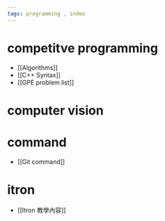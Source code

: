 ```yaml
---
tags: programming , index
---
```


# competitve programming
- [[Algorithms]]
- [[C++ Syntax]]
- [[GPE problem list]]

# computer vision

# command
- [[Git command]]

# itron
- [[Itron 教學內容]]
